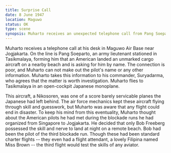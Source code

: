 ```yaml
---
title: Surprise Call
date: 8 June 1947
location: Maguwo
status: OK
type: scene 
synopsis: Muharto receives an unexpected telephone call from Pang Soeparto in Tasik, telling him of a foreigner landing on Cilotok beach.
---
```

Muharto receives a telephone call at his desk in Maguwo Air Base near Jogjakarta. On the line is Pang Soeparto, an army lieutenant stationed in Tasikmalaya, forming him that an American landed an unmarked cargo aircraft on a nearby beach and is asking for him by name. The connection is poor, and Muharto can not make out the pilot's name or any other information. Muharto takes this information to his commander, Suryadarma, who agrees that the matter is worth investigation. Muharto flies to Tasikmalaya in an open-cockpit Japanese monoplane.    

This aircraft, a Nikosoren, was one of a score barely servicable planes the Japanese had left behind. The air force mechanics kept these aircraft flying through skill and guesswork, but Muharto was aware that any flight could end in disaster. To keep his mind from this eventuality, Muharto  thought about the American pilots he had met during the blockade runs he had organized from Singapore to Jogjakarta. He  decided that only Bob Freeberg possessed the skill and nerve to land at night on a remote beach. Bob had been the pilot of the third blockade run. Though these had been standard charter flights -- they even had a flight attendant, a lovely Filipina named Miss Brown -- the third flight would test the skills of any aviator.